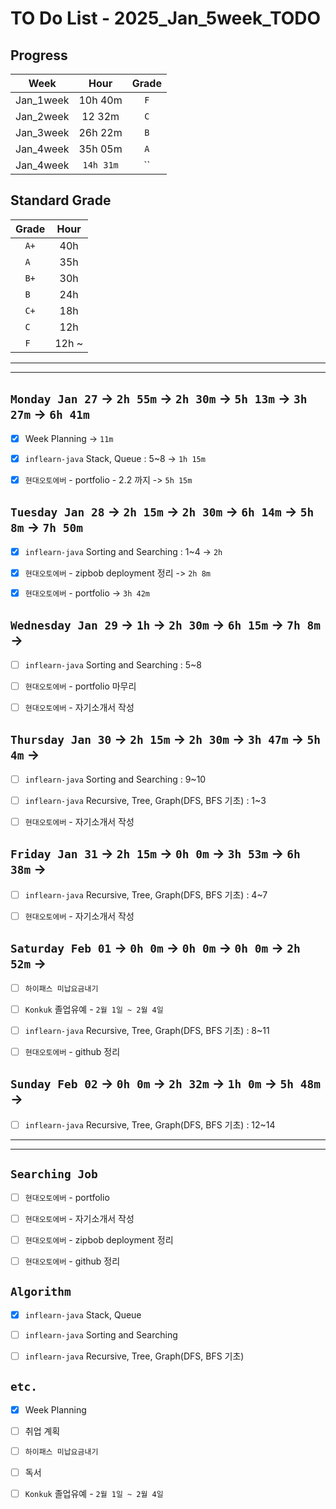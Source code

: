 # TO Do List - 2025_Jan_5week_TODO

## Progress
| Week | Hour | Grade |
|:---:|:---:|:---:|
|Jan_1week|10h 40m|`F`|
|Jan_2week|12 32m|`C`|
|Jan_3week|26h 22m|`B`|
|Jan_4week|35h 05m|`A`|
|Jan_4week|`14h 31m`|``|


## Standard Grade
| Grade | Hour |
|:---:|:---:|
|`A+`|40h|
|`A `|35h|
|`B+`|30h|
|`B `|24h|
|`C+`|18h|
|`C `|12h|
|`F `|12h ~|


---
---

## `Monday Jan 27` -> `2h 55m` -> `2h 30m` -> `5h 13m` -> `3h 27m` -> `6h 41m`
- [x] Week Planning -> `11m`
- [x] `inflearn-java` Stack, Queue : 5~8 -> `1h 15m`
- [x] `현대오토에버` - portfolio - 2.2 까지 -> `5h 15m`


## `Tuesday Jan 28` -> `2h 15m` -> `2h 30m` -> `6h 14m` -> `5h 8m` -> `7h 50m`
- [x] `inflearn-java` Sorting and Searching : 1~4 -> `2h`
- [x] `현대오토에버` - zipbob deployment 정리 -> `2h 8m`
- [x] `현대오토에버` - portfolio -> `3h 42m`


## `Wednesday Jan 29` -> `1h` -> `2h 30m` -> `6h 15m` -> `7h 8m` ->
- [ ] `inflearn-java` Sorting and Searching : 5~8
- [ ] `현대오토에버` - portfolio 마무리
- [ ] `현대오토에버` - 자기소개서 작성

 
## `Thursday Jan 30` -> `2h 15m` -> `2h 30m` -> `3h 47m` -> `5h 4m` ->
- [ ] `inflearn-java` Sorting and Searching : 9~10
- [ ] `inflearn-java` Recursive, Tree, Graph(DFS, BFS 기초) : 1~3
- [ ] `현대오토에버` - 자기소개서 작성


## `Friday Jan 31` -> `2h 15m` -> `0h 0m` -> `3h 53m` -> `6h 38m` ->
- [ ] `inflearn-java` Recursive, Tree, Graph(DFS, BFS 기초) : 4~7
- [ ] `현대오토에버` - 자기소개서 작성


## `Saturday Feb 01` -> `0h 0m` -> `0h 0m` -> `0h 0m` -> `2h 52m` ->
- [ ] `하이패스 미납요금내기`
- [ ] `Konkuk` 졸업유예 - `2월 1일 ~ 2월 4일`
- [ ] `inflearn-java` Recursive, Tree, Graph(DFS, BFS 기초) : 8~11
- [ ] `현대오토에버` - github 정리


## `Sunday Feb 02` -> `0h 0m` -> `2h 32m` -> `1h 0m` -> `5h 48m` ->
- [ ] `inflearn-java` Recursive, Tree, Graph(DFS, BFS 기초) : 12~14


---
---
## `Searching Job`
- [ ] `현대오토에버` - portfolio
- [ ] `현대오토에버` - 자기소개서 작성
- [ ] `현대오토에버` - zipbob deployment 정리
- [ ] `현대오토에버` - github 정리


## `Algorithm`
- [x] `inflearn-java` Stack, Queue
- [ ] `inflearn-java` Sorting and Searching
- [ ] `inflearn-java` Recursive, Tree, Graph(DFS, BFS 기초)


## `etc.`
- [x] Week Planning
- [ ] 취업 계획
- [ ] `하이패스 미납요금내기`
- [ ] 독서 
- [ ] `Konkuk` 졸업유예 - `2월 1일 ~ 2월 4일`



<!-- ## `Spring`
- [ ] `Cloud Native Spring In Action` -->


<!-- 
## `Java`
## `OPIc`
## `토익` 
-->





